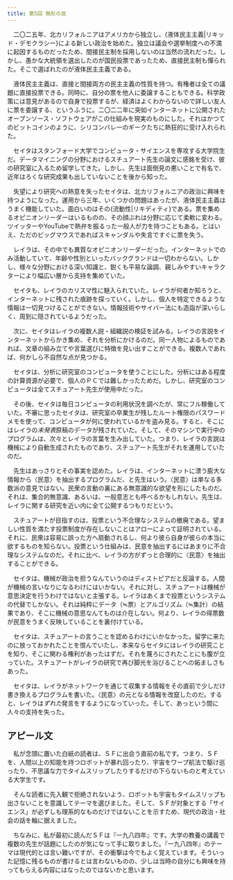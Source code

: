 ```yaml
---
title: 第5回 無形の民
---
```


　二〇二五年、北カリフォルニアはアメリカから独立し、{液体民主主義|リキッド・デモクラシー}による新しい政治を始めた。独立は議会や選挙制度への不満に起因するものだったため、間接民主制を採用しないのは当然の流れだった。しかし、愚かな大統領を選出したのが国民投票であったため、直接民主制も憚られた。そこで選ばれたのが液体民主主義である。

　液体民主主義は、直接と間接両方の民主主義の性質を持つ。有権者は全ての議題に直接投票できる。同時に、自分の票を他人に委譲することもできる。科学政策には意見があるので自身で投票するが、経済はよくわからないので詳しい友人に票を委譲する、というふうに。二〇二二年に突如インターネットに公開されたオープンソース・ソフトウェアがこの仕組みを現実のものにした。それはかつてのビットコインのように、シリコンバレーのギークたちに熱狂的に受け入れられた。

　セイタはスタンフォード大学でコンピュータ・サイエンスを専攻する大学院生だ。データマイニングの分野におけるスチュアート先生の論文に感銘を受け、彼の研究室に入るため留学してきた。しかし、先生は面倒見の悪いことで有名で、近年はろくな研究成果も出していないことを後から知った。

　失望により研究への熱意を失ったセイタは、北カリフォルニアの政治に興味を持つようになった。運用から三年、いくつかの問題はあったが、液体民主主義はうまく機能していた。面白いのはその{流動性|リキディティ}である。票を集めるオピニオンリーダーはいるものの、その顔ぶれは分野に応じて柔軟に変わる。ツイッターやYouTubeで熱弁を振るった一般人が力を持つこともある。とはいえ、ただのビッグマウスであればスキャンダルや失言ですぐに票を失う。

　レイラは、その中でも異質なオピニオンリーダーだった。インターネットでのみ活動していて、年齢や性別といったバックグランドは一切わからない。しかし、様々な分野における深い知識と、鋭くも平易な論調、親しみやすいキャラクターにより幅広い層から支持を集めていた。

　セイタも、レイラのカリスマ性に魅入られていた。レイラが何者か知ろうと、インターネットに残された痕跡を探っていく。しかし、個人を特定できるような情報は一切見つけることができない。情報技術やサイバー法にも造詣が深いらしく、周到に隠されているようだった。

　次に、セイタはレイラの複数人説・組織説の検証を試みる。レイラの言説をインターネットからかき集め、それを分析にかけるのだ。同一人物によるものであれば、文章の組み立てや言葉選びに特徴を見い出すことができる。複数人であれば、何かしら不自然な点が見つかる。

　セイタは、分析に研究室のコンピュータを使うことにした。分析にはある程度の計算資源が必要で、個人のＰＣでは難しかったためだ。しかし、研究室のコンピュータは全てスチュアート先生が使用中だった。

　その後、セイタは毎日コンピュータの利用状況を調べたが、常にフル稼働していた。不審に思ったセイタは、研究室の卒業生が残したルート権限のパスワードメモを使って、コンピュータが何に使われているかを盗み見る。すると、そこにはレイラの*未発表*原稿のデータが残されていた。そして、そのマシンで実行中のプログラムは、次々とレイラの言葉を生み出していた。つまり、レイラの言説は機械により自動生成されたものであり、スチュアート先生がそれを運用していたのだ。

　先生はあっさりとその事実を認めた。レイラは、インターネットに漂う膨大な情報から〈民意〉を抽出するプログラムだ、と先生はいう。〈民意〉は単なる多数派の意見ではない。民衆の言動の裏にある無意識的な欲望を形にしたものだ。それは、集合的無意識、あるいは、一般意志とも呼べるかもしれない。先生は、レイラに関する研究を近い内に全て公開するつもりだという。

　スチュアートが目指すのは、投票という不合理なシステムの撤廃である。望ましい性質を満たす投票制度が存在しないことはアローによって証明されている。それに、民衆は容易に誤った方へ扇動されるし、何より彼ら自身が彼らの本当に欲するものを知らない。投票という仕組みは、民意を抽出するにはあまりに不合理なシステムなのだ。それに比べ、レイラの方がずっと合理的に〈民意〉を抽出することができる。

　セイタは、機械が政治を担うなんていうのはディストピアだと反論する。人間が機械の言いなりになるわけにはいかない。それに対し、スチュアートは機械が意思決定を行うわけではないと主張する。レイラはあくまで投票というシステムの代替でしかない。それは純粋にデータ（≒票）とアルゴリズム（≒集計）の結果であり、そこに機械の意思なんてものは介在しない。何より、レイラの得票数が民意をうまく反映していることを裏付けている。

　セイタは、スチュアートの言うことを認めるわけにいかなかった。留学に来たのに放っておかれたことを恨んでいたし、本来ならセイタにはレイラの研究ことを知り、そこに関わる権利があったはずだ。それを蔑ろにされたことにも腹が立っていた。スチュアートがレイラの研究で再び脚光を浴びることへの妬ましさもあった。

　セイタは、レイラがネットワークを通じて収集する情報をその直前で少しだけ書き換えるプログラムを書いた。〈民意〉の元となる情報を改竄したのだ。すると、レイラは*ずれた*発言をするようになっていった。そして、あっという間に人々の支持を失った。

## アピール文

　私が念頭に置いた白紙の読者は、ＳＦに出会う直前の私です。つまり、ＳＦを、人間以上の知能を持つロボットが暴れ回ったり、宇宙をワープ航法で駆け巡ったり、不思議な力でタイムスリップしたりするだけの下らないものと考えている大学生です。

　そんな読者に先入観で拒絶されないよう、ロボットも宇宙もタイムスリップも出さないことを意識してテーマを選びました。そして、ＳＦが対象とする「サイエンス」が必ずしも理系的なものだけではないことを示すため、現代の政治・社会の話を軸に据えました。

　ちなみに、私が最初に読んだＳＦは『一九八四年』です。大学の教養の講義で複数の先生が話題にしたのが気になって手に取りました。『一九八四年』のテーマは現代的とは言い難いですが、その衝撃は今でもよく覚えています。そういった記憶に残るものが書けるとは言わないものの、少しは当時の自分にも興味を持ってもらえる内容にはなったのではないかと思います。
